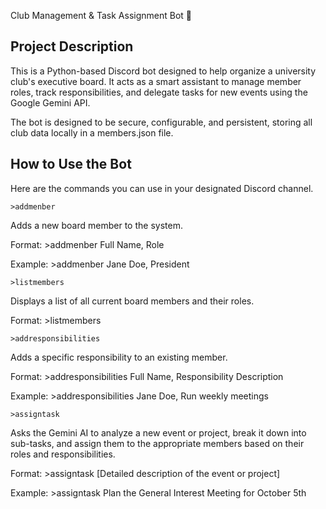 Club Management & Task Assignment Bot 🤖

## Project Description

This is a Python-based Discord bot designed to help organize a university club's executive board. It acts as a smart assistant to manage member roles, track responsibilities, and delegate tasks for new events using the Google Gemini API.

The bot is designed to be secure, configurable, and persistent, storing all club data locally in a members.json file.

## How to Use the Bot

Here are the commands you can use in your designated Discord channel.

`>addmenber`

Adds a new board member to the system.

Format: >addmenber Full Name, Role

Example: >addmenber Jane Doe, President

`>listmembers`

Displays a list of all current board members and their roles.

Format: >listmembers

`>addresponsibilities`

Adds a specific responsibility to an existing member.

Format: >addresponsibilities Full Name, Responsibility Description

Example: >addresponsibilities Jane Doe, Run weekly meetings

`>assigntask`

Asks the Gemini AI to analyze a new event or project, break it down into sub-tasks, and assign them to the appropriate members based on their roles and responsibilities.

Format: >assigntask [Detailed description of the event or project]

Example: >assigntask Plan the General Interest Meeting for October 5th
